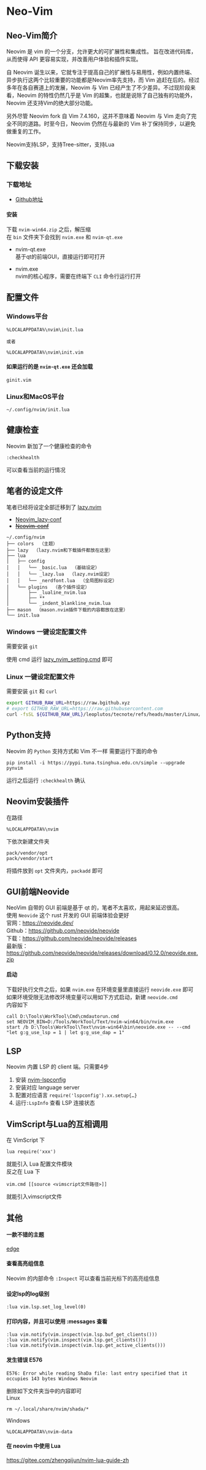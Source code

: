 # Neo-Vim

## Neo-Vim简介
Neovim 是 vim 的一个分支，允许更大的可扩展性和集成性。 旨在改进代码库，从而使得 API 更容易实现，并改善用户体验和插件实现。  

自 Neovim 诞生以来，它就专注于提高自己的扩展性与易用性，例如内置终端、异步执行这两个比较重要的功能都是Neovim率先支持，而 Vim 追赶在后的。经过多年在各自赛道上的发展，Neovim 与 Vim 已经产生了不少差异。不过现阶段来看，Neovim 的特性仍然几乎是 Vim 的超集，也就是说除了自己独有的功能外，Neovim 还支持Vim的绝大部分功能。  

另外尽管 Neovim fork 自 Vim 7.4.160，这并不意味着 Neovim 与 Vim 走向了完全不同的道路。时至今日，Neovim 仍然在与最新的 Vim 补丁保持同步，以避免做重复的工作。  

Neovim支持LSP，支持Tree-sitter，支持Lua

## 下载安装

### 下载地址
* [Github地址](https://github.com/neovim/neovim)

#### 安装
下载 ``nvim-win64.zip`` 之后，解压缩  
在 ``bin`` 文件夹下会找到 ``nvim.exe`` 和 ``nvim-qt.exe``

- nvim-qt.exe  
  基于qt的前端GUI，直接运行即可打开

- nvim.exe  
  nvim的核心程序，需要在终端下 ``CLI`` 命令行运行打开

## 配置文件

### Windows平台
```
%LOCALAPPDATA%\nvim\init.lua

或者

%LOCALAPPDATA%\nvim\init.vim
```
#### 如果运行的是 ``nvim-qt.exe`` 还会加载
```
ginit.vim
```

### Linux和MacOS平台

```
~/.config/nvim/init.lua
```

## 健康检查
Neovim 新加了一个健康检查的命令
```
:checkhealth
```
可以查看当前的运行情况

## 笔者的设定文件
笔者已经将设定全部迁移到了 [lazy.nvim](https://github.com/folke/lazy.nvim)

- [Neovim_lazy-conf](Neovim_lazy-conf)
- ~~[Neovim-conf](Neovim-conf)~~

```
~/.config/nvim
├── colors  （主题）
├── lazy  （lazy.nvim和下载插件都放在这里）
├── lua
│   ├── config
│   │   └── _basic.lua  （基础设定）
│   │   └── _lazy.lua  （lazy.nvim设定）
│   │   └── _nerdfont.lua  （全局图标设定）
│   └── plugins  （各个插件设定）
│       ├── _lualine_nvim.lua
│       ├── **
│       └── _indent_blankline_nvim.lua
├── mason  （mason.nvim插件下载的内容都放在这里）
└── init.lua
```

### Windows 一键设定配置文件
需要安装 ``git``

使用 cmd 运行 [lazy_nvim_setting.cmd](../Windows/lazy_nvim_setting.cmd) 即可

### Linux 一键设定配置文件
需要安装 ``git`` 和 ``curl``

```bash
export GITHUB_RAW_URL=https://raw.bgithub.xyz
# export GITHUB_RAW_URL=https://raw.githubusercontent.com
curl -fsSL ${GITHUB_RAW_URL}/leoplutos/tecnote/refs/heads/master/Linux/lazy_nvim_setting.sh | bash -
```

## Python支持
Neovim 的 ``Python`` 支持方式和 Vim 不一样
需要运行下面的命令
```
pip install -i https://pypi.tuna.tsinghua.edu.cn/simple --upgrade pynvim
```
运行之后运行 ``:checkhealth`` 确认

## Neovim安装插件
在路径
```
%LOCALAPPDATA%\nvim
```
下依次新建文件夹
```
pack/vendor/opt
pack/vendor/start
```
将插件放到 ``opt`` 文件夹内，``packadd`` 即可

## GUI前端Neovide
NeoVim 自带的 GUI 前端是基于 qt 的，笔者不太喜欢，用起来延迟很高。  
使用 ``Neovide`` 这个 rust 开发的 GUI 前端体验会更好  
官网：https://neovide.dev/  
Github：https://github.com/neovide/neovide  
下载：https://github.com/neovide/neovide/releases  
最新版：https://github.com/neovide/neovide/releases/download/0.12.0/neovide.exe.zip  

#### 启动
下载好执行文件之后，如果 ``nvim.exe`` 在环境变量里直接运行 ``neovide.exe`` 即可  
如果环境受限无法修改环境变量可以用如下方式启动，新建 ``neovide.cmd``  
内容如下
```
call D:\Tools\WorkTool\Cmd\cmdautorun.cmd
set NEOVIM_BIN=D:/Tools/WorkTool/Text/nvim-win64/bin/nvim.exe
start /b D:\Tools\WorkTool\Text\nvim-win64\bin\neovide.exe -- --cmd "let g:g_use_lsp = 1 | let g:g_use_dap = 1"
```

## LSP
Neovim 内置 LSP 的 client 端。只需要4步
1. 安装 [nvim-lspconfig](https://github.com/neovim/nvim-lspconfig)
2. 安装对应 language server
3. 配置对应语言 ``require('lspconfig').xx.setup{…}``
4. 运行``:LspInfo`` 查看 LSP 连接状态

## VimScript与Lua的互相调用
在 VimScript 下
```
lua require('xxx')
```
就能引入 Lua 配置文件模块  
反之在 Lua 下
```
vim.cmd [[source <vimscript文件路径>]]
```
就能引入vimscript文件

## 其他

#### 一款不错的主题
[edge](https://github.com/sainnhe/edge)

#### 查看高亮组信息
Neovim 的内部命令 ``:Inspect`` 可以查看当前光标下的高亮组信息

#### 设定lsp的log级别
```
:lua vim.lsp.set_log_level(0)
```

#### 打印内容，并且可以使用 :messages 查看
```
:lua vim.notify(vim.inspect(vim.lsp.buf_get_clients()))
:lua vim.notify(vim.inspect(vim.lsp.get_clients()))
:lua vim.notify(vim.inspect(vim.lsp.get_active_clients()))
```

#### 发生错误 E576
```
E576: Error while reading ShaDa file: last entry specified that it occupies 143 bytes Windows Neovim
```
删除如下文件夹当中的内容即可  
Linux
```
rm ~/.local/share/nvim/shada/*
```
Windows
```
%LOCALAPPDATA%\nvim-data
```

#### 在 neovim 中使用 Lua
https://gitee.com/zhengqijun/nvim-lua-guide-zh


